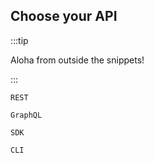## Choose your API

<Reference group="api">

:::tip

Aloha from outside the snippets!

:::

<RefSnippet>

```
REST
```

</RefSnippet>

<RefSnippet>

```
GraphQL
```

</RefSnippet>

<RefSnippet>

```
SDK
```

</RefSnippet>

<RefSnippet>

```
CLI
```

</RefSnippet>

</Reference>

<!--


## Choose your Stack

<Reference v-slot="btn" :group="`stack`">

:::tip

aloha

:::

<div v-if="btn.pref.stack == 'JAM'">

```
JAM
```

</div>

<div v-if="btn.pref.stack == 'MEAN'">

```
MEAN
```

</div>

<div v-if="btn.pref.stack == 'MERN'">

```
MERN
```

</div>

<div v-if="btn.pref.stack == 'LAMP'">

```
LAMP
```

</div>

</Reference>

 -->
